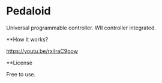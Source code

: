 # Pedaloid

Universal programmable controller. WII controller integrated.

**How it works?

https://youtu.be/rxiIraC9pow


**License

Free to use.

